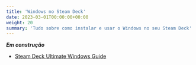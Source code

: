 ```yaml
---
title: 'Windows no Steam Deck'
date: 2023-03-01T00:00:00+00:00
weight: 20
summary: 'Tudo sobre como instalar e usar o Windows no seu Steam Deck'
---
```


**_Em construção_**

- [Steam Deck Ultimate Windows Guide](https://baldsealion.github.io/Steam-Deck-Ultimate-Windows-Guide/)
